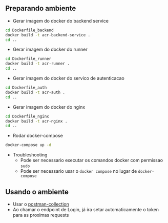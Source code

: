 ## Preparando ambiente

- Gerar imagem do docker do backend service
```sh
cd Dockerfile_backend
docker build -t acr-backend-service .
cd ..
```

- Gerar imagem do docker do runner
```sh
cd Dockerfile_runner
docker build -t acr-runner .
cd ..
```

- Gerar imagem do docker do servico de autenticacao
```sh
cd Dockerfile_auth
docker build -t acr-auth .
cd ..
```

- Gerar imagem do docker do nginx
```sh
cd Dockerfile_nginx
docker build -t acr-nginx .
cd ..
```

- Rodar docker-compose
```sh
docker-compose up -d
```

- Troubleshooting
    - Pode ser necessario executar os comandos docker com permissao `sudo`
    - Pode ser necessario usar o `docker compose` no lugar de `docker-compose`

## Usando o ambiente

- Usar o [postman-collection](https://github.com/andreruizrt/acr-gateway/blob/main/DashboardRequest.postman_collection.json)
- Ao chamar o endpoint de Login, já ira setar automaticamente o token para as proximas requests
